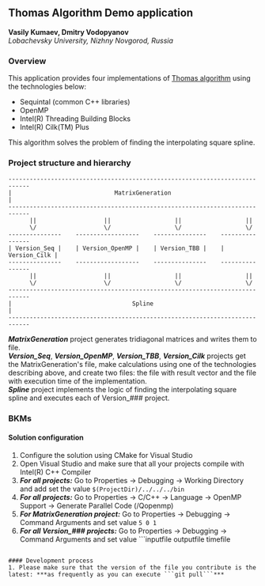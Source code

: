 ## Thomas Algorithm Demo application

**Vasily Kumaev, Dmitry Vodopyanov**  
*Lobachevsky University, Nizhny Novgorod, Russia*


### Overview

This application provides four implementations of [Thomas algorithm](https://en.wikipedia.org/wiki/Tridiagonal_matrix_algorithm) using the technologies below:

- Sequintal (common C++ libraries)
- OpenMP
- Intel(R) Threading Building Blocks
- Intel(R) Cilk(TM) Plus

This algorithm solves the problem of finding the interpolating square spline.


### Project structure and hierarchy

```
----------------------------------------------------------------------------
|                             MatrixGeneration                             |
----------------------------------------------------------------------------
      ||                   ||                  ||                  ||
      \/                   \/                  \/                  \/
---------------    ------------------    ---------------    ----------------
| Version_Seq |    | Version_OpenMP |    | Version_TBB |    | Version_Cilk |
---------------    ------------------    ---------------    ----------------
      ||                   ||                  ||                  ||
      \/                   \/                  \/                  \/
----------------------------------------------------------------------------
|                                  Spline                                  |
----------------------------------------------------------------------------
```

***MatrixGeneration*** project generates tridiagonal matrices and writes them to file.  
***Version_Seq***, ***Version_OpenMP***, ***Version_TBB***, ***Version_Cilk*** projects get the MatrixGeneration's file, make calculations using one of the technologies describing above, and create two files: the file with result vector and the file with execution time of the implementation.  
***Spline*** project implements the logic of finding the interpolating square spline and executes each of Version_### project.  


### BKMs

#### Solution configuration
1. Configure the solution using CMake for Visual Studio
2. Open Visual Studio and make sure that all your projects compile with Intel(R) C++ Compiler
3. ***For all projects:*** Go to Properties -> Debugging -> Working Directory and add set the value ```$(ProjectDir)/../../../bin```
4. ***For all projects:*** Go to Properties -> C/C++ -> Language -> OpenMP Support -> Generate Parallel Code (/Qopenmp)
5. ***For MatrixGeneration project:*** Go to Properties -> Debugging -> Command Arguments and set value ```5 0 1```
6. ***For all Version_### projects:*** Go to Properties -> Debugging -> Command Arguments and set value ```inputfile outputfile timefile
```   

#### Development process
1. Please make sure that the version of the file you contribute is the latest: ***as frequently as you can execute ```git pull```***